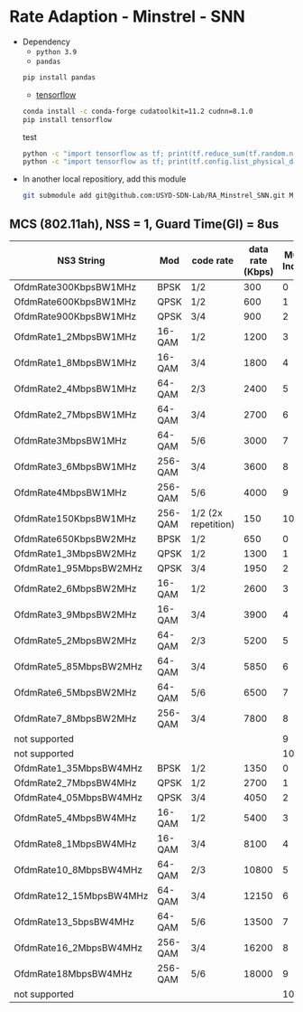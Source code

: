 
# Rate Adaption - Minstrel - SNN
* Dependency
    * `python 3.9`
    * `pandas`
    ```sh
    pip install pandas
    ```
    * [tensorflow](https://www.tensorflow.org/install/pip#windows-wsl2_1)
    ```sh
    conda install -c conda-forge cudatoolkit=11.2 cudnn=8.1.0
    pip install tensorflow
    ```
    test
    ```sh
    python -c "import tensorflow as tf; print(tf.reduce_sum(tf.random.normal([1000, 1000])))"
    python -c "import tensorflow as tf; print(tf.config.list_physical_devices('GPU'))"
    ```
* In another local repositiory, add this module
    ```sh
    git submodule add git@github.com:USYD-SDN-Lab/RA_Minstrel_SNN.git Modules/RA_Minstrel_SNN
    ```

## MCS (802.11ah), NSS = 1, Guard Time(GI) = 8us

| NS3 String              | Mod     | code rate           | data rate (Kbps) | MCS Index | Bandwidth | LeTian MCS |
|-------------------------|---------|---------------------|------------------|-----------|-----------|------------|
| OfdmRate300KbpsBW1MHz   | BPSK    | 1/2                 | 300              | 0         | 1MHz      | MCS1_0     |
| OfdmRate600KbpsBW1MHz   | QPSK    | 1/2                 | 600              | 1         | 1MHz      | MCS1_1     |
| OfdmRate900KbpsBW1MHz   | QPSK    | 3/4                 | 900              | 2         | 1MHz      | MCS1_2     |
| OfdmRate1_2MbpsBW1MHz   | 16-QAM  | 1/2                 | 1200             | 3         | 1MHz      | MCS1_3     |
| OfdmRate1_8MbpsBW1MHz   | 16-QAM  | 3/4                 | 1800             | 4         | 1MHz      | MCS1_4     |
| OfdmRate2_4MbpsBW1MHz   | 64-QAM  | 2/3                 | 2400             | 5         | 1MHz      | MCS1_5     |
| OfdmRate2_7MbpsBW1MHz   | 64-QAM  | 3/4                 | 2700             | 6         | 1MHz      | MCS1_6     |
| OfdmRate3MbpsBW1MHz     | 64-QAM  | 5/6                 | 3000             | 7         | 1MHz      | MCS1_7     |
| OfdmRate3_6MbpsBW1MHz   | 256-QAM | 3/4                 | 3600             | 8         | 1MHz      | MCS1_8     |
| OfdmRate4MbpsBW1MHz     | 256-QAM | 5/6                 | 4000             | 9         | 1MHz      | MCS1_9     |
| OfdmRate150KbpsBW1MHz   | 256-QAM | 1/2 (2x repetition) | 150              | 10        | 1MHz      | MCS1_10    |
| OfdmRate650KbpsBW2MHz   | BPSK    | 1/2                 | 650              | 0         | 2MHz      | MCS2_0     |
| OfdmRate1_3MbpsBW2MHz   | QPSK    | 1/2                 | 1300             | 1         | 2MHz      | MCS2_1     |
| OfdmRate1_95MbpsBW2MHz  | QPSK    | 3/4                 | 1950             | 2         | 2MHz      | MCS2_2     |
| OfdmRate2_6MbpsBW2MHz   | 16-QAM  | 1/2                 | 2600             | 3         | 2MHz      | MCS2_3     |
| OfdmRate3_9MbpsBW2MHz   | 16-QAM  | 3/4                 | 3900             | 4         | 2MHz      | MCS2_4     |
| OfdmRate5_2MbpsBW2MHz   | 64-QAM  | 2/3                 | 5200             | 5         | 2MHz      | MCS2_5     |
| OfdmRate5_85MbpsBW2MHz  | 64-QAM  | 3/4                 | 5850             | 6         | 2MHz      | MCS2_6     |
| OfdmRate6_5MbpsBW2MHz   | 64-QAM  | 5/6                 | 6500             | 7         | 2MHz      | MCS2_7     |
| OfdmRate7_8MbpsBW2MHz   | 256-QAM | 3/4                 | 7800             | 8         | 2MHz      | MCS2_8     |
| not supported           |         |                     |                  | 9         | 2MHz      |            |
| not supported           |         |                     |                  | 10        | 2MHz      |            |
| OfdmRate1_35MbpsBW4MHz  | BPSK    | 1/2                 | 1350             | 0         | 4MHz      | MCS4_0     |
| OfdmRate2_7MbpsBW4MHz   | QPSK    | 1/2                 | 2700             | 1         | 4MHz      | MCS4_1     |
| OfdmRate4_05MbpsBW4MHz  | QPSK    | 3/4                 | 4050             | 2         | 4MHz      | MCS4_2     |
| OfdmRate5_4MbpsBW4MHz   | 16-QAM  | 1/2                 | 5400             | 3         | 4MHz      | MCS4_3     |
| OfdmRate8_1MbpsBW4MHz   | 16-QAM  | 3/4                 | 8100             | 4         | 4MHz      | MCS4_4     |
| OfdmRate10_8MbpsBW4MHz  | 64-QAM  | 2/3                 | 10800            | 5         | 4MHz      | MCS4_5     |
| OfdmRate12_15MbpsBW4MHz | 64-QAM  | 3/4                 | 12150            | 6         | 4MHz      | MCS4_6     |
| OfdmRate13_5bpsBW4MHz   | 64-QAM  | 5/6                 | 13500            | 7         | 4MHz      | MCS4_7     |
| OfdmRate16_2MbpsBW4MHz  | 256-QAM | 3/4                 | 16200            | 8         | 4MHz      | MCS4_8     |
| OfdmRate18MbpsBW4MHz    | 256-QAM | 5/6                 | 18000            | 9         | 4MHz      | MCS4_9     |
| not supported           |         |                     |                  | 10        | 4MHz      | MCS4_10    |

